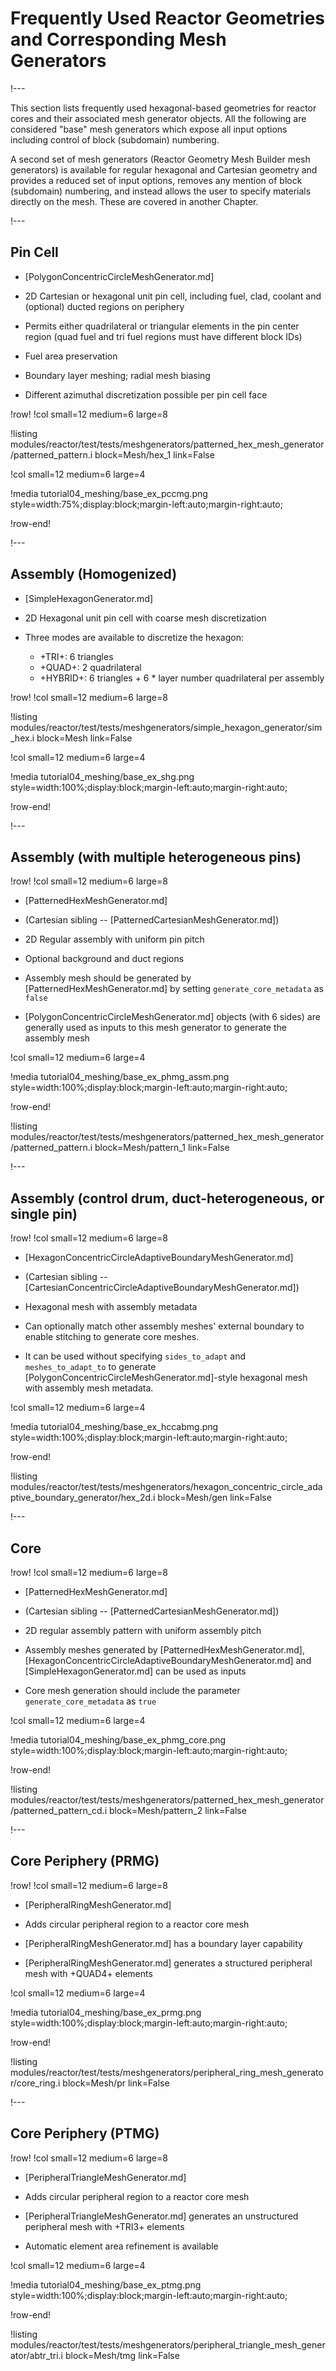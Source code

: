 # Frequently Used Reactor Geometries and Corresponding Mesh Generators

!---

This section lists frequently used hexagonal-based geometries for reactor cores and their associated mesh generator objects. All the following are considered "base" mesh generators which expose all input options including control of block (subdomain) numbering.

A second set of mesh generators (Reactor Geometry Mesh Builder mesh generators) is available for regular hexagonal and Cartesian geometry and provides a reduced set of input options, removes any mention of block (subdomain) numbering, and instead allows the user to specify materials directly on the mesh. These are covered in another Chapter.

!---

## Pin Cell

- [PolygonConcentricCircleMeshGenerator.md]

- 2D Cartesian or hexagonal unit pin cell, including fuel, clad, coolant and (optional) ducted regions on periphery

- Permits either quadrilateral or triangular elements in the pin center region (quad fuel and tri fuel regions must have different block IDs)
- Fuel area preservation
- Boundary layer meshing; radial mesh biasing
- Different azimuthal discretization possible per pin cell face

!row!
!col small=12 medium=6 large=8

!listing modules/reactor/test/tests/meshgenerators/patterned_hex_mesh_generator/patterned_pattern.i
         block=Mesh/hex_1
         link=False

!col small=12 medium=6 large=4

!media tutorial04_meshing/base_ex_pccmg.png
       style=width:75%;display:block;margin-left:auto;margin-right:auto;

!row-end!

!---

## Assembly (Homogenized)

- [SimpleHexagonGenerator.md]

- 2D Hexagonal unit pin cell with coarse mesh discretization

- Three modes are available to discretize the hexagon:

  - +TRI+: 6 triangles
  - +QUAD+: 2 quadrilateral
  - +HYBRID+: 6 triangles + 6 \* layer number quadrilateral per assembly

!row!
!col small=12 medium=6 large=8

!listing modules/reactor/test/tests/meshgenerators/simple_hexagon_generator/sim_hex.i
         block=Mesh
         link=False

!col small=12 medium=6 large=4

!media tutorial04_meshing/base_ex_shg.png
       style=width:100%;display:block;margin-left:auto;margin-right:auto;

!row-end!

!---

## Assembly (with multiple heterogeneous pins)

!row!
!col small=12 medium=6 large=8

- [PatternedHexMeshGenerator.md]
- (Cartesian sibling -- [PatternedCartesianMeshGenerator.md])

- 2D Regular assembly with uniform pin pitch
- Optional background and duct regions

- Assembly mesh should be generated by [PatternedHexMeshGenerator.md] by setting `generate_core_metadata` as `false`
- [PolygonConcentricCircleMeshGenerator.md] objects (with 6 sides) are generally used as inputs to this mesh generator to generate the assembly mesh

!col small=12 medium=6 large=4

!media tutorial04_meshing/base_ex_phmg_assm.png
       style=width:100%;display:block;margin-left:auto;margin-right:auto;

!row-end!

!listing modules/reactor/test/tests/meshgenerators/patterned_hex_mesh_generator/patterned_pattern.i
         block=Mesh/pattern_1
         link=False

!---

## Assembly (control drum, duct-heterogeneous, or single pin)

!row!
!col small=12 medium=6 large=8

- [HexagonConcentricCircleAdaptiveBoundaryMeshGenerator.md]
- (Cartesian sibling -- [CartesianConcentricCircleAdaptiveBoundaryMeshGenerator.md])

- Hexagonal mesh with assembly metadata
- Can optionally match other assembly meshes' external boundary to enable stitching to generate core meshes.

- It can be used without specifying `sides_to_adapt` and `meshes_to_adapt_to` to generate [PolygonConcentricCircleMeshGenerator.md]-style hexagonal mesh with assembly mesh metadata.

!col small=12 medium=6 large=4

!media tutorial04_meshing/base_ex_hccabmg.png
       style=width:100%;display:block;margin-left:auto;margin-right:auto;

!row-end!

!listing modules/reactor/test/tests/meshgenerators/hexagon_concentric_circle_adaptive_boundary_generator/hex_2d.i
         block=Mesh/gen
         link=False

!---

## Core

!row!
!col small=12 medium=6 large=8

- [PatternedHexMeshGenerator.md]
- (Cartesian sibling -- [PatternedCartesianMeshGenerator.md])

- 2D regular assembly pattern with uniform assembly pitch

- Assembly meshes generated by [PatternedHexMeshGenerator.md], [HexagonConcentricCircleAdaptiveBoundaryMeshGenerator.md] and [SimpleHexagonGenerator.md] can be used as inputs
- Core mesh generation should include the parameter `generate_core_metadata` as `true`

!col small=12 medium=6 large=4

!media tutorial04_meshing/base_ex_phmg_core.png
       style=width:100%;display:block;margin-left:auto;margin-right:auto;

!row-end!

!listing modules/reactor/test/tests/meshgenerators/patterned_hex_mesh_generator/patterned_pattern_cd.i
         block=Mesh/pattern_2
         link=False

!---

## Core Periphery (PRMG)

!row!
!col small=12 medium=6 large=8

- [PeripheralRingMeshGenerator.md]

- Adds circular peripheral region to a reactor core mesh
- [PeripheralRingMeshGenerator.md] has a boundary layer capability

- [PeripheralRingMeshGenerator.md] generates a structured peripheral mesh with +QUAD4+ elements

!col small=12 medium=6 large=4

!media tutorial04_meshing/base_ex_prmg.png
       style=width:100%;display:block;margin-left:auto;margin-right:auto;

!row-end!

!listing modules/reactor/test/tests/meshgenerators/peripheral_ring_mesh_generator/core_ring.i
         block=Mesh/pr
         link=False

!---

## Core Periphery (PTMG)

!row!
!col small=12 medium=6 large=8

- [PeripheralTriangleMeshGenerator.md]

- Adds circular peripheral region to a reactor core mesh

- [PeripheralTriangleMeshGenerator.md] generates an unstructured peripheral mesh with +TRI3+ elements

- Automatic element area refinement is available

!col small=12 medium=6 large=4

!media tutorial04_meshing/base_ex_ptmg.png
       style=width:100%;display:block;margin-left:auto;margin-right:auto;

!row-end!

!listing modules/reactor/test/tests/meshgenerators/peripheral_triangle_mesh_generator/abtr_tri.i
         block=Mesh/tmg
         link=False
